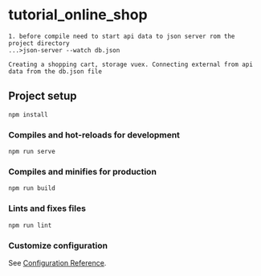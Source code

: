 # tutorial_online_shop
```
1. before compile need to start api data to json server rom the project directory
...>json-server --watch db.json

Creating a shopping cart, storage vuex. Connecting external from api data from the db.json file
```
## Project setup
```
npm install
```

### Compiles and hot-reloads for development
```
npm run serve
```

### Compiles and minifies for production
```
npm run build
```

### Lints and fixes files
```
npm run lint
```

### Customize configuration
See [Configuration Reference](https://cli.vuejs.org/config/).

